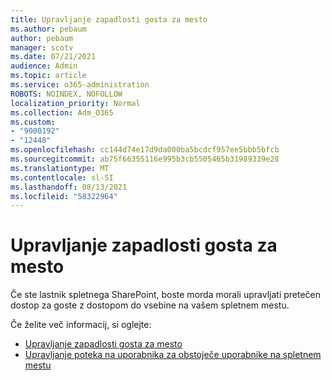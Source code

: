 ```yaml
---
title: Upravljanje zapadlosti gosta za mesto
ms.author: pebaum
author: pebaum
manager: scotv
ms.date: 07/21/2021
audience: Admin
ms.topic: article
ms.service: o365-administration
ROBOTS: NOINDEX, NOFOLLOW
localization_priority: Normal
ms.collection: Adm_O365
ms.custom:
- "9000192"
- "12448"
ms.openlocfilehash: cc144d74e17d9da000ba5bcdcf957ee5bbb5bfcb
ms.sourcegitcommit: ab75f66355116e995b3cb5505465b31989339e28
ms.translationtype: MT
ms.contentlocale: sl-SI
ms.lasthandoff: 08/13/2021
ms.locfileid: "58322964"
---
```

# <a name="manage-guest-expiration-for-a-site"></a>Upravljanje zapadlosti gosta za mesto

Če ste lastnik spletnega SharePoint, boste morda morali upravljati pretečen dostop za goste z dostopom do vsebine na vašem spletnem mestu.

Če želite več informacij, si oglejte:

- [Upravljanje zapadlosti gosta za mesto](https://support.microsoft.com/office/manage-guest-expiration-for-a-site-25bee24f-42ad-4ee8-8402-4186eed74dea)
- [Upravljanje poteka na uporabnika za obstoječe uporabnike na spletnem mestu](https://docs.microsoft.com/sharepoint/dev/solution-guidance/manage-user-sharing-expiration)
